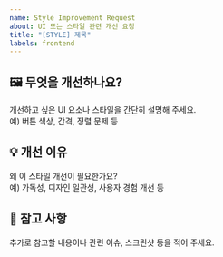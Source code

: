 ```yaml
---
name: Style Improvement Request
about: UI 또는 스타일 관련 개선 요청
title: "[STYLE] 제목"
labels: frontend
---
```


## 🖼 무엇을 개선하나요?  
개선하고 싶은 UI 요소나 스타일을 간단히 설명해 주세요.  
예) 버튼 색상, 간격, 정렬 문제 등

## 💡 개선 이유  
왜 이 스타일 개선이 필요한가요?  
예) 가독성, 디자인 일관성, 사용자 경험 개선 등

## 📌 참고 사항
추가로 참고할 내용이나 관련 이슈, 스크린샷 등을 적어 주세요.